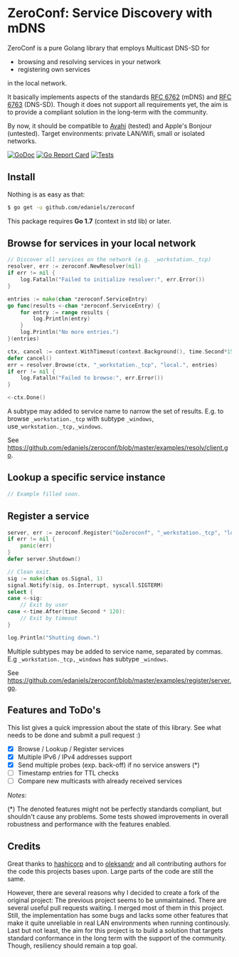 ZeroConf: Service Discovery with mDNS
=====================================
ZeroConf is a pure Golang library that employs Multicast DNS-SD for

* browsing and resolving services in your network
* registering own services

in the local network.

It basically implements aspects of the standards
[RFC 6762](https://tools.ietf.org/html/rfc6762) (mDNS) and
[RFC 6763](https://tools.ietf.org/html/rfc6763) (DNS-SD).
Though it does not support all requirements yet, the aim is to provide a compliant solution in the long-term with the community.

By now, it should be compatible to [Avahi](http://avahi.org/) (tested) and Apple's Bonjour (untested).
Target environments: private LAN/Wifi, small or isolated networks.

[![GoDoc](https://godoc.org/github.com/edaniels/zeroconf?status.svg)](https://godoc.org/github.com/edaniels/zeroconf)
[![Go Report Card](https://goreportcard.com/badge/github.com/edaniels/zeroconf)](https://goreportcard.com/report/github.com/edaniels/zeroconf)
[![Tests](https://github.com/edaniels/zeroconf/actions/workflows/go-test.yml/badge.svg)](https://github.com/edaniels/zeroconf/actions/workflows/go-test.yml)

## Install
Nothing is as easy as that:
```bash
$ go get -u github.com/edaniels/zeroconf
```
This package requires **Go 1.7** (context in std lib) or later.

## Browse for services in your local network

```go
// Discover all services on the network (e.g. _workstation._tcp)
resolver, err := zeroconf.NewResolver(nil)
if err != nil {
    log.Fatalln("Failed to initialize resolver:", err.Error())
}

entries := make(chan *zeroconf.ServiceEntry)
go func(results <-chan *zeroconf.ServiceEntry) {
    for entry := range results {
        log.Println(entry)
    }
    log.Println("No more entries.")
}(entries)

ctx, cancel := context.WithTimeout(context.Background(), time.Second*15)
defer cancel()
err = resolver.Browse(ctx, "_workstation._tcp", "local.", entries)
if err != nil {
    log.Fatalln("Failed to browse:", err.Error())
}

<-ctx.Done()
```
A subtype may added to service name to narrow the set of results. E.g. to browse `_workstation._tcp` with subtype `_windows`, use`_workstation._tcp,_windows`.

See https://github.com/edaniels/zeroconf/blob/master/examples/resolv/client.go.

## Lookup a specific service instance

```go
// Example filled soon.
```

## Register a service

```go
server, err := zeroconf.Register("GoZeroconf", "_workstation._tcp", "local.", 42424, []string{"txtv=0", "lo=1", "la=2"}, nil)
if err != nil {
    panic(err)
}
defer server.Shutdown()

// Clean exit.
sig := make(chan os.Signal, 1)
signal.Notify(sig, os.Interrupt, syscall.SIGTERM)
select {
case <-sig:
    // Exit by user
case <-time.After(time.Second * 120):
    // Exit by timeout
}

log.Println("Shutting down.")
```
Multiple subtypes may be added to service name, separated by commas. E.g `_workstation._tcp,_windows` has subtype `_windows`.

See https://github.com/edaniels/zeroconf/blob/master/examples/register/server.go.

## Features and ToDo's
This list gives a quick impression about the state of this library.
See what needs to be done and submit a pull request :)

* [x] Browse / Lookup / Register services
* [x] Multiple IPv6 / IPv4 addresses support
* [x] Send multiple probes (exp. back-off) if no service answers (*)
* [ ] Timestamp entries for TTL checks
* [ ] Compare new multicasts with already received services

_Notes:_

(*) The denoted features might not be perfectly standards compliant, but shouldn't cause any problems.
    Some tests showed improvements in overall robustness and performance with the features enabled.

## Credits
Great thanks to [hashicorp](https://github.com/hashicorp/mdns) and to [oleksandr](https://github.com/oleksandr/bonjour) and all contributing authors for the code this projects bases upon.
Large parts of the code are still the same.

However, there are several reasons why I decided to create a fork of the original project:
The previous project seems to be unmaintained. There are several useful pull requests waiting. I merged most of them in this project.
Still, the implementation has some bugs and lacks some other features that make it quite unreliable in real LAN environments when running continously.
Last but not least, the aim for this project is to build a solution that targets standard conformance in the long term with the support of the community.
Though, resiliency should remain a top goal.
